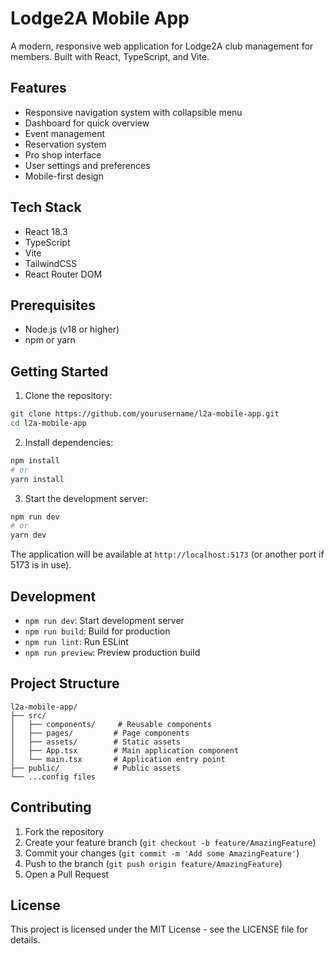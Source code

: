 # Lodge2A Mobile App

A modern, responsive web application for Lodge2A club management for members. Built with React, TypeScript, and Vite.

## Features

- Responsive navigation system with collapsible menu
- Dashboard for quick overview
- Event management
- Reservation system
- Pro shop interface
- User settings and preferences
- Mobile-first design

## Tech Stack

- React 18.3
- TypeScript
- Vite
- TailwindCSS
- React Router DOM

## Prerequisites

- Node.js (v18 or higher)
- npm or yarn

## Getting Started

1. Clone the repository:
```bash
git clone https://github.com/yourusername/l2a-mobile-app.git
cd l2a-mobile-app
```

2. Install dependencies:
```bash
npm install
# or
yarn install
```

3. Start the development server:
```bash
npm run dev
# or
yarn dev
```

The application will be available at `http://localhost:5173` (or another port if 5173 is in use).

## Development

- `npm run dev`: Start development server
- `npm run build`: Build for production
- `npm run lint`: Run ESLint
- `npm run preview`: Preview production build

## Project Structure

```
l2a-mobile-app/
├── src/
│   ├── components/     # Reusable components
│   ├── pages/         # Page components
│   ├── assets/        # Static assets
│   ├── App.tsx        # Main application component
│   └── main.tsx       # Application entry point
├── public/            # Public assets
└── ...config files
```

## Contributing

1. Fork the repository
2. Create your feature branch (`git checkout -b feature/AmazingFeature`)
3. Commit your changes (`git commit -m 'Add some AmazingFeature'`)
4. Push to the branch (`git push origin feature/AmazingFeature`)
5. Open a Pull Request

## License

This project is licensed under the MIT License - see the LICENSE file for details.
